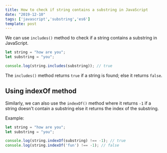 ```yaml
---
title: How to check if string contains a substring in JavaScript
date: "2019-12-10"
tags: ['javascript','substring','es6']
template: post
---
```


We can use `includes()` method to check if a string contains a substring in JavaScript.

```js
let string = "how are you";
let substring = "you";

console.log(string.includes(substring)); // true
```

The `includes()` method returns `true` if a string is found; else it returns `false`.

## Using indexOf method

Similarly, we can also use the `indexOf()` method where it returns `-1` if a string doesn't contain a substring else it returns the index of the substring.

Example:

```js
let string = "how are you";
let substring = "you";

console.log(string.indexOf(substring) !== -1); // true
console.log(string.indexOf('fun') !== -1); // false
```
